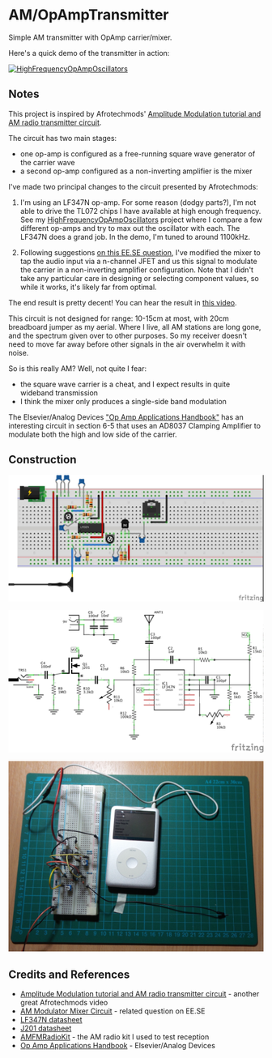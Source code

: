 # AM/OpAmpTransmitter

Simple AM transmitter with OpAmp carrier/mixer.

Here's a quick demo of the transmitter in action:

[![HighFrequencyOpAmpOscillators](http://img.youtube.com/vi/X9KKxh5PliQ/0.jpg)](http://www.youtube.com/watch?v=X9KKxh5PliQ)

## Notes

This project is inspired by Afrotechmods'
[Amplitude Modulation tutorial and AM radio transmitter circuit](https://youtu.be/3I_e7gIyfQg).

The circuit has two main stages:
* one op-amp is configured as a free-running square wave generator of the carrier wave
* a second op-amp configured as a non-inverting amplifier is the mixer

I've made two principal changes to the circuit presented by Afrotechmods:

1. I'm using an LF347N op-amp. For some reason (dodgy parts?), I'm not able to drive the TL072 chips I have available at high enough frequency.
See my [HighFrequencyOpAmpOscillators](../../HighFrequencyOpAmpOscillators) project where I compare a few different op-amps and try to max out the oscillator with each. The LF347N does a grand job. In the demo, I'm tuned to around 1100kHz.

2. Following suggestions [on this EE.SE question](http://electronics.stackexchange.com/questions/74351/am-modulator-mixer-circuit),
I've modified the mixer to tap the audio input via a n-channel JFET and us this signal to modulate the carrier in a non-inverting amplifier configuration.
Note that I didn't take any particular care in designing or selecting component values, so while it works, it's likely far from optimal.

The end result is pretty decent! You can hear the result in [this video](http://www.youtube.com/watch?v=X9KKxh5PliQ).

This circuit is not designed for range: 10-15cm at most, with 20cm breadboard jumper as my aerial.
Where I live, all AM stations are long gone, and the spectrum given over to other purposes.
So my receiver doesn't need to move far away before other signals in the air overwhelm it with noise.

So is this really AM? Well, not quite I fear:

* the square wave carrier is a cheat, and I expect results in quite wideband transmission
* I think the mixer only produces a single-side band modulation

The Elsevier/Analog Devices
["Op Amp Applications Handbook"](http://www.analog.com/library/analogDialogue/archives/39-05/op_amp_applications_handbook.html)
has an interesting circuit in section 6-5 that uses an AD8037 Clamping Amplifier to modulate both the high and low side of the carrier.

## Construction

![Breadboard](./assets/OpAmpTransmitter_bb.jpg?raw=true)

![The Schematic](./assets/OpAmpTransmitter_schematic.jpg?raw=true)

![The Build](./assets/OpAmpTransmitter_build.jpg?raw=true)

## Credits and References
* [Amplitude Modulation tutorial and AM radio transmitter circuit](https://youtu.be/3I_e7gIyfQg) - another great Afrotechmods video
* [AM Modulator Mixer Circuit](http://electronics.stackexchange.com/questions/74351/am-modulator-mixer-circuit) - related question on EE.SE
* [LF347N datasheet](http://www.futurlec.com/Linear/LF347N.shtml)
* [J201 datasheet](http://www.futurlec.com/Transistors/J201.shtml)
* [AMFMRadioKit](../../AMFMRadioKit) - the AM radio kit I used to test reception
* [Op Amp Applications Handbook](http://www.analog.com/library/analogDialogue/archives/39-05/op_amp_applications_handbook.html) - Elsevier/Analog Devices